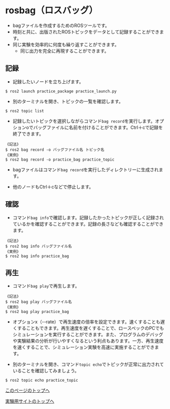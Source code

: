 # rosbag（ロスバッグ）
- bagファイルを作成するためのROSツールです。
- 時刻と共に、出版されたROSトピックをデータとして記録することができます。
- 同じ実験を効率的に何度も繰り返すことができます。
    - 同じ出力を完全に再現することができます。

## 記録
- 記録したいノードを立ち上げます。
```
$ ros2 launch practice_package practice_launch.py
```

- 別のターミナルを開き、トピックの一覧を確認します。
```
$ ros2 topic list
```

- 記録したいトピックを選択しながらコマンド`bag record`を実行します。オプションoでバッグファイルに名前を付けることができます。Ctrl＋cで記録を終了できます。
```
《記法》
$ ros2 bag record -o バッグファイル名 トピック名
《実例》
$ ros2 bag record -o practice_bag practice_topic
```

- bagファイルはコマンド`bag record`を実行したディレクトリーに生成されます。

- 他のノードもCtrl＋cなどで停止します。

## 確認
- コマンド`bag info`で確認します。記録したかったトピックが正しく記録されているかを確認することができます。記録の長さなども確認することができます。
```
《記法》
$ ros2 bag info バッグファイル名
《実例》
$ ros2 bag info practice_bag
```

## 再生
- コマンド`bag play`で再生します。
```
《記法》
$ ros2 bag play バッグファイル名
《実例》
$ ros2 bag play practice_bag
```

- オプションx（--rate）で再生速度の倍率を設定できます。速くすることも遅くすることもできます。再生速度を遅くすることで、ロースペックのPCでもシミュレーションを実行することができます。また、プログラムのデバッグや実験結果の分析が行いやすくなるという利点もあります。一方、再生速度を速くすることで、シミュレーション実験を高速に実施することができます。

- 別のターミナルを開き、コマンド`topic echo`でトピックが正常に出力されていることを確認してみましょう。

```
$ ros2 topic echo practice_topic
```

[このページのトップへ](#)

[実験用サイトのトップへ](https://stl-apu.github.io/laboratory_experiments/)
